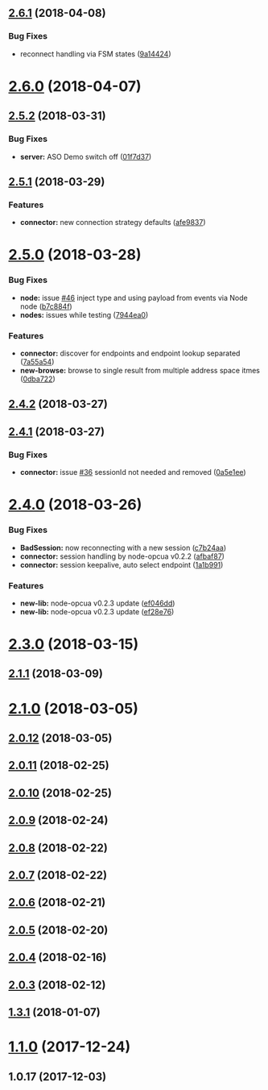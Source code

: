 <a name="2.6.1"></a>
## [2.6.1](https://github.com/biancode/node-red-contrib-iiot-opcua/compare/v2.6.0...v2.6.1) (2018-04-08)


### Bug Fixes

* reconnect handling via FSM states ([9a14424](https://github.com/biancode/node-red-contrib-iiot-opcua/commit/9a14424))



<a name="2.6.0"></a>
# [2.6.0](https://github.com/biancode/node-red-contrib-iiot-opcua/compare/v2.5.2...v2.6.0) (2018-04-07)



<a name="2.5.2"></a>
## [2.5.2](https://github.com/biancode/node-red-contrib-iiot-opcua/compare/v2.5.1...v2.5.2) (2018-03-31)


### Bug Fixes

* **server:** ASO Demo switch off ([01f7d37](https://github.com/biancode/node-red-contrib-iiot-opcua/commit/01f7d37))



<a name="2.5.1"></a>
## [2.5.1](https://github.com/biancode/node-red-contrib-iiot-opcua/compare/v2.5.0...v2.5.1) (2018-03-29)


### Features

* **connector:** new connection strategy defaults ([afe9837](https://github.com/biancode/node-red-contrib-iiot-opcua/commit/afe9837))



<a name="2.5.0"></a>
# [2.5.0](https://github.com/biancode/node-red-contrib-iiot-opcua/compare/v2.4.2...v2.5.0) (2018-03-28)


### Bug Fixes

* **node:** issue [#46](https://github.com/biancode/node-red-contrib-iiot-opcua/issues/46) inject type and using payload from events via Node node ([b7c884f](https://github.com/biancode/node-red-contrib-iiot-opcua/commit/b7c884f))
* **nodes:** issues while testing ([7944ea0](https://github.com/biancode/node-red-contrib-iiot-opcua/commit/7944ea0))


### Features

* **connector:** discover for endpoints and endpoint lookup separated ([7a55a54](https://github.com/biancode/node-red-contrib-iiot-opcua/commit/7a55a54))
* **new-browse:** browse to single result from multiple address space itmes ([0dba722](https://github.com/biancode/node-red-contrib-iiot-opcua/commit/0dba722))



<a name="2.4.2"></a>
## [2.4.2](https://github.com/biancode/node-red-contrib-iiot-opcua/compare/v2.4.1...v2.4.2) (2018-03-27)



<a name="2.4.1"></a>
## [2.4.1](https://github.com/biancode/node-red-contrib-iiot-opcua/compare/v2.4.0...v2.4.1) (2018-03-27)


### Bug Fixes

* **connector:** issue [#36](https://github.com/biancode/node-red-contrib-iiot-opcua/issues/36) sessionId not needed and removed ([0a5e1ee](https://github.com/biancode/node-red-contrib-iiot-opcua/commit/0a5e1ee))



<a name="2.4.0"></a>
# [2.4.0](https://github.com/biancode/node-red-contrib-iiot-opcua/compare/v2.3.3...v2.4.0) (2018-03-26)


### Bug Fixes

* **BadSession:** now reconnecting with a new session ([c7b24aa](https://github.com/biancode/node-red-contrib-iiot-opcua/commit/c7b24aa))
* **connector:** session handling by node-opcua v0.2.2 ([afbaf87](https://github.com/biancode/node-red-contrib-iiot-opcua/commit/afbaf87))
* **connector:** session keepalive, auto select endpoint ([1a1b991](https://github.com/biancode/node-red-contrib-iiot-opcua/commit/1a1b991))


### Features

* **new-lib:** node-opcua v0.2.3 update ([ef046dd](https://github.com/biancode/node-red-contrib-iiot-opcua/commit/ef046dd))
* **new-lib:** node-opcua v0.2.3 update ([ef28e76](https://github.com/biancode/node-red-contrib-iiot-opcua/commit/ef28e76))



<a name="2.3.0"></a>
# [2.3.0](https://github.com/biancode/node-red-contrib-iiot-opcua/compare/v2.2.1...v2.3.0) (2018-03-15)



<a name="2.1.1"></a>
## [2.1.1](https://github.com/biancode/node-red-contrib-iiot-opcua/compare/v2.1.0...v2.1.1) (2018-03-09)



<a name="2.1.0"></a>
# [2.1.0](https://github.com/biancode/node-red-contrib-iiot-opcua/compare/v2.0.12...v2.1.0) (2018-03-05)



<a name="2.0.12"></a>
## [2.0.12](https://github.com/biancode/node-red-contrib-iiot-opcua/compare/v2.0.11...v2.0.12) (2018-03-05)



<a name="2.0.11"></a>
## [2.0.11](https://github.com/biancode/node-red-contrib-iiot-opcua/compare/v2.0.10...v2.0.11) (2018-02-25)



<a name="2.0.10"></a>
## [2.0.10](https://github.com/biancode/node-red-contrib-iiot-opcua/compare/v2.0.9...v2.0.10) (2018-02-25)



<a name="2.0.9"></a>
## [2.0.9](https://github.com/biancode/node-red-contrib-iiot-opcua/compare/v2.0.8...v2.0.9) (2018-02-24)



<a name="2.0.8"></a>
## [2.0.8](https://github.com/biancode/node-red-contrib-iiot-opcua/compare/v2.0.7...v2.0.8) (2018-02-22)



<a name="2.0.7"></a>
## [2.0.7](https://github.com/biancode/node-red-contrib-iiot-opcua/compare/v2.0.6...v2.0.7) (2018-02-22)



<a name="2.0.6"></a>
## [2.0.6](https://github.com/biancode/node-red-contrib-iiot-opcua/compare/v2.0.5...v2.0.6) (2018-02-21)



<a name="2.0.5"></a>
## [2.0.5](https://github.com/biancode/node-red-contrib-iiot-opcua/compare/v2.0.4...v2.0.5) (2018-02-20)



<a name="2.0.4"></a>
## [2.0.4](https://github.com/biancode/node-red-contrib-iiot-opcua/compare/v2.0.3...v2.0.4) (2018-02-16)



<a name="2.0.3"></a>
## [2.0.3](https://github.com/biancode/node-red-contrib-iiot-opcua/compare/v1.3.3...v2.0.3) (2018-02-12)



<a name="1.3.1"></a>
## [1.3.1](https://github.com/biancode/node-red-contrib-iiot-opcua/compare/v1.3.0...v1.3.1) (2018-01-07)



<a name="1.1.0"></a>
# [1.1.0](https://github.com/biancode/node-red-contrib-iiot-opcua/compare/v1.0.17...v1.1.0) (2017-12-24)



<a name="1.0.17"></a>
## 1.0.17 (2017-12-03)




